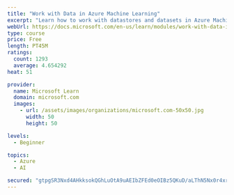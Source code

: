 ```yaml
---
title: "Work with Data in Azure Machine Learning"
excerpt: "Learn how to work with datastores and datasets in Azure Machine Learning."
webUrl: https://docs.microsoft.com/en-us/learn/modules/work-with-data-in-aml/
type: course
price: Free
length: PT45M
ratings:
  count: 1293
  average: 4.654292
heat: 51

provider:
  name: Microsoft Learn
  domain: microsoft.com
  images:
    - url: /assets/images/organizations/microsoft.com-50x50.jpg
      width: 50
      height: 50

levels:
  - Beginner

topics:
  - Azure
  - AI

secured: "gtpgSR3Nxd4AHkksokQGhLuOtA9uAEIbZFEd0eOIBz5QKuD/aLThN5Nx0r4xrFzWFWqBVxlnMZ3slGkj3hnaSKQdncMtcLjszxi7XI5ED/lXhc/LmSv9nHSn5yUiRWXwnsF3jHMT4Q2VkD/TfwuGIdoQEIhDe9jjz+evjNWzWVzaspEfc/UqHKSuCRtqcuee3OZwv5DAFLVxJcXXhmboPQapJh/Pcl2GX7wcso9SqERwzOFtfQr/OGJ+0Ff788u8ULL917VNRFTzC2FzIh8+k2LhGSjxWTPewlUOiX9zryJwQAIoI3BkFR6HZMF8aSRR0jM9ZKpOz+xSi3r2TnyFNELKSeFZFICoXfvLOKqQk4gZEqg/JZLlG6CLMtaTkj/gPIvSyPnD7m9COHIoGc55pHm+4hCiCssPGI1ElGrEJFY=;vDDAAqT7lZDFhXzwi6ZdBw=="
---
```


